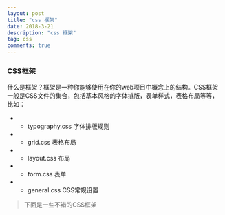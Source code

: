 ```yaml
---
layout: post
title: "css 框架"
date: 2018-3-21
description: "css 框架"
tag: css
comments: true
---
```


### CSS框架

什么是框架？框架是一种你能够使用在你的web项目中概念上的结构。CSS框架一般是CSS文件的集合，包括基本风格的字体排版，表单样式，表格布局等等，比如：

   - * typography.css 字体排版规则
   - * grid.css 表格布局
   - * layout.css 布局
   - * form.css 表单
   - * general.css CSS常规设置

> 下面是一些不错的CSS框架

